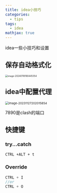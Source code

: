 ```yaml
---
title: idea小技巧
categories:
  - tips
tags:
  - idea
mathjax: true
---
```


<meta name="referrer" content="no-referrer"/>

idea一些小技巧和设置

<!--more-->

## 保存自动格式化

<img src="https://gitee.com/hollis7/pictures/raw/master/2024/01/18/76210_image-20240118190445354.png" alt="image-20240118190445354" style="zoom: 50%;" />

## idea中配置代理

<img src="https://gitee.com/hollis7/pictures/raw/master/2023/11/27/42136_image-20231127202015854.png" alt="image-20231127202015854" style="zoom: 67%;" />

7890是clash的端口

## 快捷键

### try...catch

```
CTRL +ALT + t
```

### Override

~~~java
CTRL + I
//or
CTRL + O
~~~


